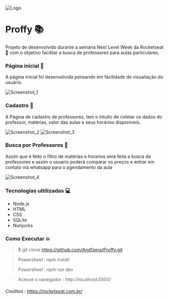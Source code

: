 ![Logo](https://user-images.githubusercontent.com/59872272/93836939-bd375e00-fc5a-11ea-823b-0d1359967c63.png)

# Proffy 📚

Projeto de desenvolvido durante a semana Next Level Week da Rocketseat 🚀 com o objetivo facilitar a busca de professores para aulas particulares. 


### Página inicial 🙋

A página inicial foi desenvolvida pensando em facilidade de visualiação do usuário.

![Screenshot_1](https://user-images.githubusercontent.com/59872272/93835933-49478680-fc57-11ea-88ed-123d3d9fbe45.png)

### Cadastro 💾

A Página de cadastro de professores, tem o intuito de coletar os dados do professor, matérias, valor das aulas e seus horários disponiveis. 

![Screenshot_2](https://user-images.githubusercontent.com/59872272/93836079-d4288100-fc57-11ea-9afb-630f88f43012.png)
![Screenshot_3](https://user-images.githubusercontent.com/59872272/93836088-d985cb80-fc57-11ea-972c-3c99b147f51a.png)

### Busca por Professores 🔎

Assim que é feito o filtro de matérias e horarios será feita a busca de professores e assim o usuario poderá comparar os preços e entrar em contato via whatsapp para o agendamento da aula

![Screenshot_4](https://user-images.githubusercontent.com/59872272/93836201-4b5e1500-fc58-11ea-801b-54b7ed20367c.png)

### Tecnologias ultilizadas 💻

- Node.js
- HTML 
- CSS
- SQLite
- Nunjucks

### Como Executar 💥

> $ git clone https://github.com/And1zera/Proffy.git

> Powersheel : npm install

> Powersheel : npm run dev

> Acesse o navegador : http://localhost:5500/



###### Creditos : https://rocketseat.com.br/
